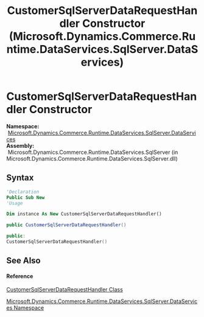 ﻿---
title: CustomerSqlServerDataRequestHandler Constructor  (Microsoft.Dynamics.Commerce.Runtime.DataServices.SqlServer.DataServices)
TOCTitle: CustomerSqlServerDataRequestHandler Constructor
ms:assetid: M:Microsoft.Dynamics.Commerce.Runtime.DataServices.SqlServer.DataServices.CustomerSqlServerDataRequestHandler.#ctor
ms:mtpsurl: https://technet.microsoft.com/en-us/library/microsoft.dynamics.commerce.runtime.dataservices.sqlserver.dataservices.customersqlserverdatarequesthandler.customersqlserverdatarequesthandler(v=AX.60)
ms:contentKeyID: 65322595
ms.date: 05/18/2015
mtps_version: v=AX.60
f1_keywords:
- Microsoft.Dynamics.Commerce.Runtime.DataServices.SqlServer.DataServices.CustomerSqlServerDataRequestHandler.#ctor
dev_langs:
- CSharp
- C++
- VB
---

# CustomerSqlServerDataRequestHandler Constructor

**Namespace:**  [Microsoft.Dynamics.Commerce.Runtime.DataServices.SqlServer.DataServices](microsoft-dynamics-commerce-runtime-dataservices-sqlserver-dataservices-namespace.md)  
**Assembly:**  Microsoft.Dynamics.Commerce.Runtime.DataServices.SqlServer (in Microsoft.Dynamics.Commerce.Runtime.DataServices.SqlServer.dll)

## Syntax

``` vb
'Declaration
Public Sub New
'Usage

Dim instance As New CustomerSqlServerDataRequestHandler()
```

``` csharp
public CustomerSqlServerDataRequestHandler()
```

``` c++
public:
CustomerSqlServerDataRequestHandler()
```

## See Also

#### Reference

[CustomerSqlServerDataRequestHandler Class](customersqlserverdatarequesthandler-class-microsoft-dynamics-commerce-runtime-dataservices-sqlserver-dataservices.md)

[Microsoft.Dynamics.Commerce.Runtime.DataServices.SqlServer.DataServices Namespace](microsoft-dynamics-commerce-runtime-dataservices-sqlserver-dataservices-namespace.md)


